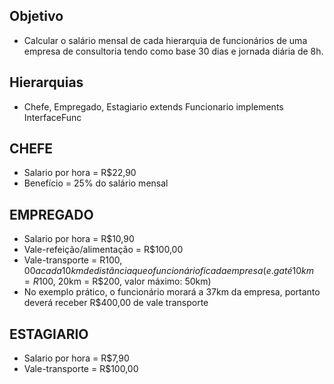 ## Objetivo

- Calcular o salário mensal de cada hierarquia de funcionários de uma empresa de consultoria tendo como base 30 dias e jornada diária de 8h.

## Hierarquias

- Chefe, Empregado, Estagiario extends Funcionario implements InterfaceFunc

## CHEFE

- Salario por hora = R$22,90
- Benefício = 25% do salário mensal

## EMPREGADO

- Salario por hora = R$10,90
- Vale-refeição/alimentação = R$100,00
- Vale-transporte = R$100,00 a cada 10km de distância que o funcionário fica da empresa (e.g até 10km = R$100, 20km = R$200, valor máximo: 50km)
- No exemplo prático, o funcionário morará a 37km da empresa, portanto deverá receber R$400,00 de vale transporte

## ESTAGIARIO

- Salario por hora = R$7,90
- Vale-transporte = R$100,00
